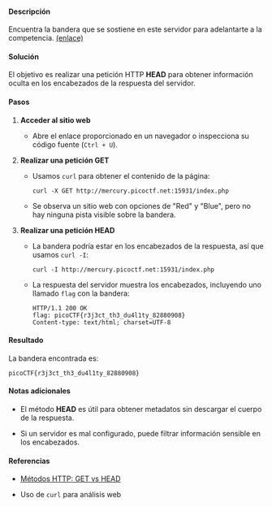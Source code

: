 #### Descripción

Encuentra la bandera que se sostiene en este servidor para adelantarte a la competencia. [(enlace)](http://mercury.picoctf.net:15931/)

#### Solución

El objetivo es realizar una petición HTTP **HEAD** para obtener información oculta en los encabezados de la respuesta del servidor.

#### Pasos

1. **Acceder al sitio web**
    
    - Abre el enlace proporcionado en un navegador o inspecciona su código fuente (`Ctrl + U`).
        
2. **Realizar una petición GET**
    
    - Usamos `curl` para obtener el contenido de la página:
        
        ```
        curl -X GET http://mercury.picoctf.net:15931/index.php
        ```
        
    - Se observa un sitio web con opciones de "Red" y "Blue", pero no hay ninguna pista visible sobre la bandera.
        
3. **Realizar una petición HEAD**
    
    - La bandera podría estar en los encabezados de la respuesta, así que usamos `curl -I`:
        
        ```
        curl -I http://mercury.picoctf.net:15931/index.php
        ```
        
    - La respuesta del servidor muestra los encabezados, incluyendo uno llamado `flag` con la bandera:
        
        ```
        HTTP/1.1 200 OK
        flag: picoCTF{r3j3ct_th3_du4l1ty_82880908}
        Content-type: text/html; charset=UTF-8
        ```
        

#### Resultado

La bandera encontrada es:

```
picoCTF{r3j3ct_th3_du4l1ty_82880908}
```

#### Notas adicionales

- El método **HEAD** es útil para obtener metadatos sin descargar el cuerpo de la respuesta.
    
- Si un servidor es mal configurado, puede filtrar información sensible en los encabezados.
    

#### Referencias

- [Métodos HTTP: GET vs HEAD](https://developer.mozilla.org/en-US/docs/Web/HTTP/Methods/HEAD)
    
- Uso de `curl` para análisis web